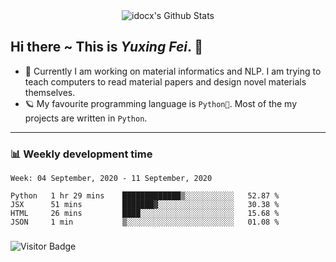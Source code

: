 <div align="center">
    <img align="center" src="https://github-readme-stats.vercel.app/api?username=idocx&show_icons=true&hide_border=true" alt="idocx's Github Stats"></img>
</div>

## Hi there ~ This is *Yuxing Fei*. ‍👋

- 🚀 Currently I am working on material informatics and NLP. I am trying to teach computers to read material papers and design novel materials themselves.
- 🪐 My favourite programming language is `Python🐍`. Most of the my projects are written in `Python`.

---

### 📊 Weekly development time
<!--START_SECTION:waka-->
```text
Week: 04 September, 2020 - 11 September, 2020

Python   1 hr 29 mins    █████████████▒░░░░░░░░░░░   52.87 % 
JSX      51 mins         ███████▓░░░░░░░░░░░░░░░░░   30.38 % 
HTML     26 mins         ████░░░░░░░░░░░░░░░░░░░░░   15.68 % 
JSON     1 min           ▒░░░░░░░░░░░░░░░░░░░░░░░░   01.08 % 
```
<!--END_SECTION:waka-->

### 

![Visitor Badge](https://visitor-badge.laobi.icu/badge?page_id=idocx.idocx)